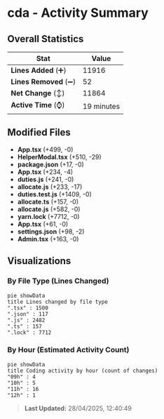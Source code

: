 # cda - Activity Summary 

## Overall Statistics

| Stat                   | Value                                                             |
| ---------------------- | ----------------------------------------------------------------- |
| **Lines Added** (➕)   | 11916                                          |
| **Lines Removed** (➖) | 52                                        |
| **Net Change** (↕)    | 11864                |
| **Active Time** (⌚)   | 19 minutes |


## Modified Files
- **App.tsx** (+499, -0)
- **HelperModal.tsx** (+510, -29)
- **package.json** (+17, -0)
- **App.tsx** (+234, -4)
- **duties.js** (+241, -0)
- **allocate.js** (+233, -17)
- **duties.test.js** (+1409, -0)
- **allocate.ts** (+157, -0)
- **allocate.js** (+582, -0)
- **yarn.lock** (+7712, -0)
- **App.tsx** (+61, -0)
- **settings.json** (+98, -2)
- **Admin.tsx** (+163, -0)

## Visualizations

### By File Type (Lines Changed)

```mermaid
pie showData
title Lines changed by file type
".tsx" : 1500
".json" : 117
".js" : 2482
".ts" : 157
".lock" : 7712
```

### By Hour (Estimated Activity Count)

```mermaid
pie showData
title Coding activity by hour (count of changes)
"09h" : 4
"10h" : 5
"11h" : 16
"12h" : 1
```


> **Last Updated:** 28/04/2025, 12:40:49